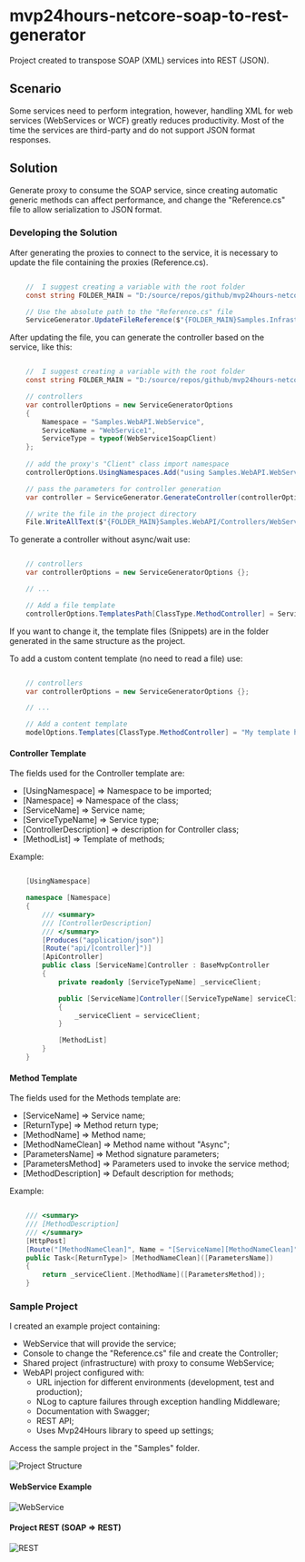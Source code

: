 # mvp24hours-netcore-soap-to-rest-generator
Project created to transpose SOAP (XML) services into REST (JSON).

## Scenario

Some services need to perform integration, however, handling XML for web services (WebServices or WCF) greatly reduces productivity. Most of the time the services are third-party and do not support JSON format responses.

## Solution

Generate proxy to consume the SOAP service, since creating automatic generic methods can affect performance, and change the "Reference.cs" file to allow serialization to JSON format.

### Developing the Solution

After generating the proxies to connect to the service, it is necessary to update the file containing the proxies (Reference.cs).

```csharp

	//  I suggest creating a variable with the root folder
	const string FOLDER_MAIN = "D:/source/repos/github/mvp24hours-netcore-soap-to-rest-generator/src/Samples/";

	// Use the absolute path to the "Reference.cs" file
	ServiceGenerator.UpdateFileReference($"{FOLDER_MAIN}Samples.Infrastructure.WebService/Connected Services/Samples.WebAPI.WebService/Reference.cs");

```

After updating the file, you can generate the controller based on the service, like this:

```csharp

	//  I suggest creating a variable with the root folder
	const string FOLDER_MAIN = "D:/source/repos/github/mvp24hours-netcore-soap-to-rest-generator/src/Samples/";

	// controllers
	var controllerOptions = new ServiceGeneratorOptions
	{
		Namespace = "Samples.WebAPI.WebService",
		ServiceName = "WebService1",
		ServiceType = typeof(WebService1SoapClient)
	};
	
	// add the proxy's "Client" class import namespace
	controllerOptions.UsingNamespaces.Add("using Samples.WebAPI.WebService;");

	// pass the parameters for controller generation
	var controller = ServiceGenerator.GenerateController(controllerOptions);

	// write the file in the project directory
	File.WriteAllText($"{FOLDER_MAIN}Samples.WebAPI/Controllers/WebService1Controller.cs", controller);

```

To generate a controller without async/wait use:

```csharp

	// controllers
	var controllerOptions = new ServiceGeneratorOptions {};

	// ...

	// Add a file template
	controllerOptions.TemplatesPath[ClassType.MethodController] = ServiceGeneratorConstants.FILE_METHOD_CONTROLLER;

```

If you want to change it, the template files (Snippets) are in the folder generated in the same structure as the project.

To add a custom content template (no need to read a file) use:

```csharp

	// controllers
	var controllerOptions = new ServiceGeneratorOptions {};

	// ...

	// Add a content template
	modelOptions.Templates[ClassType.MethodController] = "My template here....";

```

#### Controller Template

The fields used for the Controller template are:
- [UsingNamespace] => Namespace to be imported;
- [Namespace] => Namespace of the class;
- [ServiceName] => Service name;
- [ServiceTypeName] => Service type;
- [ControllerDescription] => description for Controller class;
- [MethodList] => Template of methods;

Example:

```csharp

	[UsingNamespace]

	namespace [Namespace]
	{
		/// <summary>
		/// [ControllerDescription]
		/// </summary>
		[Produces("application/json")]
		[Route("api/[controller]")]
		[ApiController]
		public class [ServiceName]Controller : BaseMvpController
		{
			private readonly [ServiceTypeName] _serviceClient;

			public [ServiceName]Controller([ServiceTypeName] serviceClient)
			{
				_serviceClient = serviceClient;
			}

			[MethodList]
		}
	}

```

#### Method Template

The fields used for the Methods template are:
- [ServiceName] => Service name;
- [ReturnType] => Method return type;
- [MethodName] => Method name;
- [MethodNameClean] => Method name without "Async";
- [ParametersName] => Method signature parameters;
- [ParametersMethod] => Parameters used to invoke the service method;
- [MethodDescription] => Default description for methods;

Example:

```csharp

	/// <summary>
	/// [MethodDescription]
	/// </summary>
	[HttpPost]
	[Route("[MethodNameClean]", Name = "[ServiceName][MethodNameClean]")]
	public Task<[ReturnType]> [MethodNameClean]([ParametersName])
	{
		return _serviceClient.[MethodName]([ParametersMethod]);
	}

```

### Sample Project

I created an example project containing:
- WebService that will provide the service;
- Console to change the "Reference.cs" file and create the Controller;
- Shared project (infrastructure) with proxy to consume WebService;
- WebAPI project configured with:
   - URL injection for different environments (development, test and production);
   - NLog to capture failures through exception handling Middleware;
   - Documentation with Swagger;
   - REST API;
   - Uses Mvp24Hours library to speed up settings;

Access the sample project in the "Samples" folder.

![Project Structure](https://github.com/kallebelins/mvp24hours-netcore-soap-to-rest-generator/blob/main/docs/images/project-structure.png)

#### WebService Example

![WebService](https://github.com/kallebelins/mvp24hours-netcore-soap-to-rest-generator/blob/main/docs/images/webservice-wsdl.png)

#### Project REST (SOAP => REST)

![REST](https://github.com/kallebelins/mvp24hours-netcore-soap-to-rest-generator/blob/main/docs/images/rest-swagger.png)